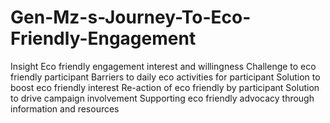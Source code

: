 # Gen-Mz-s-Journey-To-Eco-Friendly-Engagement
Insight Eco friendly engagement interest and willingness  Challenge to eco friendly participant  Barriers to daily eco activities for participant  Solution to boost eco friendly interest  Re-action of eco friendly by participant  Solution to drive campaign involvement  Supporting eco friendly advocacy through information and resources
